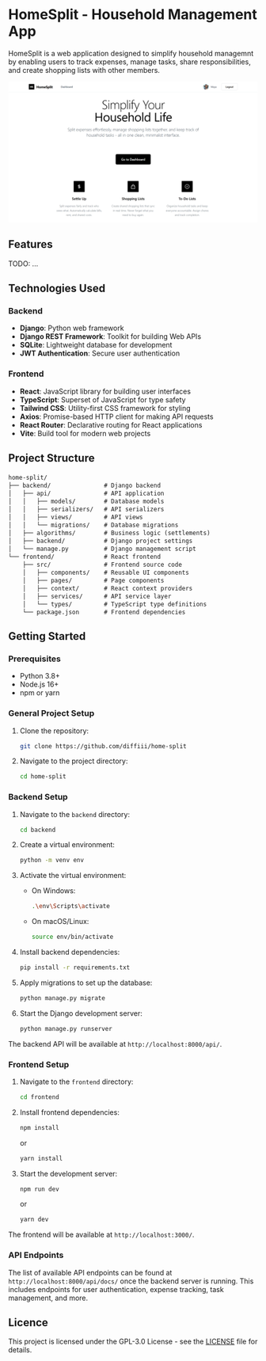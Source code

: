 # HomeSplit - Household Management App

HomeSplit is a web application designed to simplify household managemnt by enabling users to track expenses, manage tasks, share responsibilities, and create shopping lists with other members.

![HomeSplit Home Page](.assets/homepage.png)

## Features
TODO: ...

## Technologies Used

### Backend
- **Django**: Python web framework
- **Django REST Framework**: Toolkit for building Web APIs
- **SQLite**: Lightweight database for development
- **JWT Authentication**: Secure user authentication

### Frontend
- **React**: JavaScript library for building user interfaces
- **TypeScript**: Superset of JavaScript for type safety
- **Tailwind CSS**: Utility-first CSS framework for styling
- **Axios**: Promise-based HTTP client for making API requests
- **React Router**: Declarative routing for React applications
- **Vite**: Build tool for modern web projects

## Project Structure

```
home-split/
├── backend/               # Django backend
│   ├── api/               # API application
│   │   ├── models/        # Database models
│   │   ├── serializers/   # API serializers
│   │   ├── views/         # API views
│   │   └── migrations/    # Database migrations
│   ├── algorithms/        # Business logic (settlements)
│   ├── backend/           # Django project settings
│   └── manage.py          # Django management script
└── frontend/              # React frontend
    ├── src/               # Frontend source code
    │   ├── components/    # Reusable UI components
    │   ├── pages/         # Page components
    │   ├── context/       # React context providers
    │   ├── services/      # API service layer
    │   └── types/         # TypeScript type definitions
    └── package.json       # Frontend dependencies
```

## Getting Started

### Prerequisites

- Python 3.8+
- Node.js 16+
- npm or yarn

### General Project Setup

1. Clone the repository:
    ```bash
    git clone https://github.com/diffiii/home-split
    ```

2. Navigate to the project directory:
    ```bash
    cd home-split
    ```

### Backend Setup

1. Navigate to the `backend` directory:
    ```bash
    cd backend
    ```

2. Create a virtual environment:
    ```bash
    python -m venv env
    ```

3. Activate the virtual environment:
    - On Windows:
        ```bash
        .\env\Scripts\activate
        ```
    - On macOS/Linux:
        ```bash
        source env/bin/activate
        ```

4. Install backend dependencies:
    ```bash
    pip install -r requirements.txt
    ```

5. Apply migrations to set up the database:
    ```bash
    python manage.py migrate
    ```

6. Start the Django development server:
    ```bash
    python manage.py runserver
    ```

The backend API will be available at `http://localhost:8000/api/`.

### Frontend Setup

1. Navigate to the `frontend` directory:
    ```bash
    cd frontend
    ```

2. Install frontend dependencies:
    ```bash
    npm install
    ```
    or
    ```bash
    yarn install
    ```

3. Start the development server:
    ```bash
    npm run dev
    ```
    or
    ```bash
    yarn dev
    ```

The frontend will be available at `http://localhost:3000/`.

### API Endpoints

The list of available API endpoints can be found at `http://localhost:8000/api/docs/` once the backend server is running. This includes endpoints for user authentication, expense tracking, task management, and more.

## Licence

This project is licensed under the GPL-3.0 License - see the [LICENSE](LICENSE) file for details.
